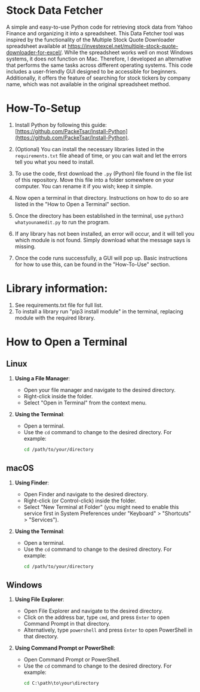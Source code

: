 # Stock Data Fetcher
A simple and easy-to-use Python code for retrieving stock data from Yahoo Finance and organizing it into a spreadsheet. This Data Fetcher tool was inspired by the functionality of the Multiple Stock Quote Downloader spreadsheet available at https://investexcel.net/multiple-stock-quote-downloader-for-excel/. While the spreadsheet works well on most Windows systems, it does not function on Mac. Therefore, I developed an alternative that performs the same tasks across different operating systems. This code includes a user-friendly GUI designed to be accessible for beginners. Additionally, it offers the feature of searching for stock tickers by company name, which was not available in the original spreadsheet method.

# How-To-Setup
1. Install Python by following this guide: [https://github.com/PackeTsar/Install-Python](https://github.com/PackeTsar/Install-Python).

2. (Optional) You can install the necessary libraries listed in the `requirements.txt` file ahead of time, or you can wait and let the errors tell you what you need to install.

3. To use the code, first download the `.py` (Python) file found in the file list of this repository. Move this file into a folder somewhere on your computer. You can rename it if you wish; keep it simple.

4. Now open a terminal in that directory. Instructions on how to do so are listed in the "How to Open a Terminal" section.

5. Once the directory has been established in the terminal, use `python3 whatyounamedit.py` to run the program.

6. If any library has not been installed, an error will occur, and it will tell you which module is not found. Simply download what the message says is missing.

7. Once the code runs successfully, a GUI will pop up. Basic instructions for how to use this, can be found in the "How-To-Use" section. 


# Library information:
1. See requirements.txt file for full list.
2. To install a library run "pip3 install module" in the terminal, replacing module with the required library.

# How to Open a Terminal 

## Linux
1. **Using a File Manager**:
   - Open your file manager and navigate to the desired directory.
   - Right-click inside the folder.
   - Select "Open in Terminal" from the context menu.

2. **Using the Terminal**:
   - Open a terminal.
   - Use the `cd` command to change to the desired directory. For example:
     ```bash
     cd /path/to/your/directory
     ```

## macOS
1. **Using Finder**:
   - Open Finder and navigate to the desired directory.
   - Right-click (or Control-click) inside the folder.
   - Select "New Terminal at Folder" (you might need to enable this service first in System Preferences under "Keyboard" > "Shortcuts" > "Services").

2. **Using the Terminal**:
   - Open a terminal.
   - Use the `cd` command to change to the desired directory. For example:
     ```bash
     cd /path/to/your/directory
     ```

## Windows
1. **Using File Explorer**:
   - Open File Explorer and navigate to the desired directory.
   - Click on the address bar, type `cmd`, and press `Enter` to open Command Prompt in that directory.
   - Alternatively, type `powershell` and press `Enter` to open PowerShell in that directory.

2. **Using Command Prompt or PowerShell**:
   - Open Command Prompt or PowerShell.
   - Use the `cd` command to change to the desired directory. For example:
     ```cmd
     cd C:\path\to\your\directory
     ```
